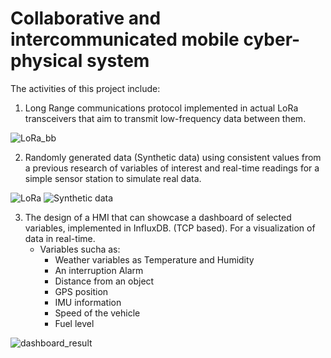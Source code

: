 # Collaborative and intercommunicated mobile cyber-physical system

The activities of this project include:
1. Long Range communications protocol implemented in actual LoRa transceivers that aim to transmit low-frequency data between them.

![LoRa_bb](https://user-images.githubusercontent.com/58990107/190847572-1586fdb9-327f-4cee-9e63-fcb78f55a624.png)

2. Randomly generated data (Synthetic data) using consistent values from a previous research of variables of interest and real-time readings for a simple sensor station to simulate real data. 

![LoRa](https://user-images.githubusercontent.com/58990107/190847473-4385b4f1-0c05-4ff7-aa09-94bb4f01e0fb.png) ![Synthetic data](https://user-images.githubusercontent.com/58990107/190847527-c635cb84-4e1d-404b-b8d8-25466537c21c.png)

3. The design of a HMI that can showcase a dashboard of selected variables, implemented in InfluxDB. (TCP based). For a visualization of data in real-time.
   - Variables sucha as:
     - Weather variables as Temperature and Humidity
     - An interruption Alarm
     - Distance from an object
     - GPS position
     - IMU information
     - Speed of the vehicle
     - Fuel level

![dashboard_result](https://user-images.githubusercontent.com/58990107/190847462-f86f1cc9-10a4-4034-bbea-aa7e770c8fab.png)
